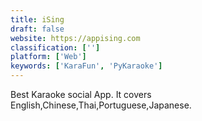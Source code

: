 ```yaml
---
title: iSing
draft: false 
website: https://appising.com
classification: ['']
platform: ['Web']
keywords: ['KaraFun', 'PyKaraoke']
---
```

Best Karaoke social App. It covers English,Chinese,Thai,Portuguese,Japanese.